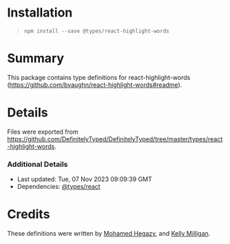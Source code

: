 # Installation
> `npm install --save @types/react-highlight-words`

# Summary
This package contains type definitions for react-highlight-words (https://github.com/bvaughn/react-highlight-words#readme).

# Details
Files were exported from https://github.com/DefinitelyTyped/DefinitelyTyped/tree/master/types/react-highlight-words.

### Additional Details
 * Last updated: Tue, 07 Nov 2023 09:09:39 GMT
 * Dependencies: [@types/react](https://npmjs.com/package/@types/react)

# Credits
These definitions were written by [Mohamed Hegazy](https://github.com/mhegazy), and [Kelly Milligan](https://github.com/kellyrmilligan).
